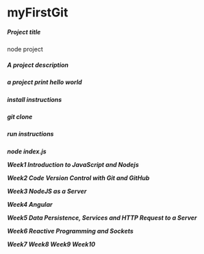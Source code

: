 # myFirstGit

 <h5>Project title</h5>

node project

 <h5>A project description<h5>

a project print hello world

 <h5>install instructions<h5>

git clone

 <h5>run instructions<h5>

node index.js

Week1 Introduction to JavaScript and Nodejs

Week2 Code Version Control with Git and GitHub

Week3 NodeJS as a Server

Week4 Angular

Week5 Data Persistence, Services and HTTP Request to a Server

Week6 Reactive Programming and Sockets

Week7
Week8
Week9
Week10
